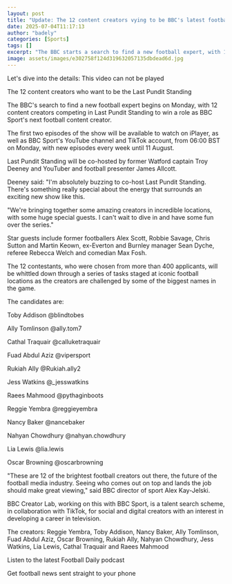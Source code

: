 ```yaml
---
layout: post
title: "Update: The 12 content creators vying to be BBC's latest football expert"
date: 2025-07-04T11:17:13
author: "badely"
categories: [Sports]
tags: []
excerpt: "The BBC starts a search to find a new football expert, with 12 content creators competing in Last Pundit Standing for a role as a BBC Sport contributo"
image: assets/images/e302758f124d319632057135dbdead6d.jpg
---
```


Let's dive into the details: This video can not be played

The 12 content creators who want to be the Last Pundit Standing

The BBC's search to find a new football expert begins on Monday, with 12 content creators competing in Last Pundit Standing to win a role as BBC Sport's next football content creator.

The first two episodes of the show will be available to watch on iPlayer, as well as BBC Sport's YouTube channel and TikTok account, from 06:00 BST on Monday, with new episodes every week until 11 August. 

Last Pundit Standing will be co-hosted by former Watford captain Troy Deeney and YouTuber and football presenter James Allcott. 

Deeney said: "I'm absolutely buzzing to co-host Last Pundit Standing. There's something really special about the energy that surrounds an exciting new show like this. 

"We're bringing together some amazing creators in incredible locations, with some huge special guests. I can't wait to dive in and have some fun over the series."

Star guests include former footballers Alex Scott, Robbie Savage, Chris Sutton and Martin Keown, ex-Everton and Burnley manager Sean Dyche, referee Rebecca Welch and comedian Max Fosh.

The 12 contestants, who were chosen from more than 400 applicants, will be whittled down through a series of tasks staged at iconic football locations as the creators are challenged by some of the biggest names in the game.

The candidates are:

Toby Addison @blindtobes

Ally Tomlinson @ally.tom7

Cathal Traquair @calluketraquair

Fuad Abdul Aziz @vipersport

Rukiah Ally @Rukiah.ally2

Jess Watkins @_jesswatkins

Raees Mahmood @pythaginboots

Reggie Yembra @reggieyembra

Nancy Baker @nancebaker

Nahyan Chowdhury @nahyan.chowdhury

Lia Lewis @lia.lewis

Oscar Browning @oscarbrowning

"These are 12 of the brightest football creators out there, the future of the football media industry. Seeing who comes out on top and lands the job should make great viewing," said BBC director of sport Alex Kay-Jelski.

BBC Creator Lab, working on this with BBC Sport, is a talent search scheme, in collaboration with TikTok, for social and digital creators with an interest in developing a career in television.

The creators: Reggie Yembra, Toby Addison, Nancy Baker, Ally Tomlinson, Fuad Abdul Aziz, Oscar Browning, Rukiah Ally, Nahyan Chowdhury, Jess Watkins, Lia Lewis, Cathal Traquair and Raees Mahmood 

Listen to the latest Football Daily podcast

Get football news sent straight to your phone

